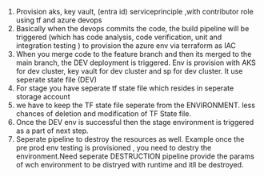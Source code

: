 1. Provision aks, key vault, (entra id) serviceprinciple ,with contributor role using tf and azure devops
2. Basically when the devops commits the code, the build pipeline will be triggered (which has code analysis, code verification, unit and integration testing ) to provision the azure  env via terraform as IAC
3. When you merge code to the feature branch and then its merged to the main branch, the DEV deployment is triggered. Env is provision with AKS for dev cluster, key vault for dev cluster and sp for dev cluster. It use seperate state file (DEV)
4. For stage you have seperate tf state file which resides in seperate storage account
5. we have to keep the TF state file seperate from the ENVIRONMENT. less chances of deletion and modification of TF State file.
6. Once the DEV env is successful then the stage environment is triggered   as a part of next step.
7. Seperate pipeline to destroy the resources as well. Example once the pre prod env testing is provisioned , you need to destry the environment.Need seperate DESTRUCTION pipeline provide the params of wch environment to be distryed with runtime and itll be destroyed.

